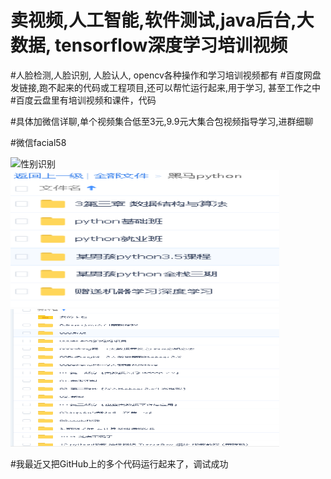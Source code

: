 #  卖视频,人工智能,软件测试,java后台,大数据, tensorflow深度学习培训视频
#人脸检测,人脸识别, 人脸认人, opencv各种操作和学习培训视频都有
#百度网盘发链接,跑不起来的代码或工程项目,还可以帮忙运行起来,用于学习, 甚至工作之中
#百度云盘里有培训视频和课件，代码




#具体加微信详聊,单个视频集合低至3元,9.9元大集合包视频指导学习,进群细聊

#微信facial58

<img src="https://raw.githubusercontent.com/vipstone/faceai/master/res/gender.png" width = "430" height = "220" alt="性别识别"  />

<img src="https://raw.githubusercontent.com/ithjz/SellVideo/master/%E8%B5%84%E6%96%99%E5%9F%B9%E8%AE%AD.png" width = "430" height = "220" alt="视频部分"  />


<img src="https://raw.githubusercontent.com/ithjz/SellVideo/master/%E8%B5%84%E6%96%99%E5%9F%B9%E8%AE%AD4.png" width = "430" height = "220" alt="视频部分"  />


#我最近又把GitHub上的多个代码运行起来了，调试成功
